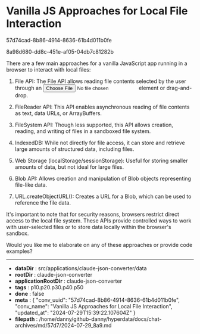 # Vanilla JS Approaches for Local File Interaction

57d74cad-8b86-4914-8636-61b4d011b0fe

8a98d680-dd8c-451e-af05-04db7c81282b

 There are a few main approaches for a vanilla JavaScript app running in a browser to interact with local files:

1. File API:
The File API allows reading file contents selected by the user through an <input type="file"> element or drag-and-drop.

2. FileReader API:
This API enables asynchronous reading of file contents as text, data URLs, or ArrayBuffers.

3. FileSystem API:
Though less supported, this API allows creation, reading, and writing of files in a sandboxed file system.

4. IndexedDB:
While not directly for file access, it can store and retrieve large amounts of structured data, including files.

5. Web Storage (localStorage/sessionStorage):
Useful for storing smaller amounts of data, but not ideal for large files.

6. Blob API:
Allows creation and manipulation of Blob objects representing file-like data.

7. URL.createObjectURL():
Creates a URL for a Blob, which can be used to reference the file data.

It's important to note that for security reasons, browsers restrict direct access to the local file system. These APIs provide controlled ways to work with user-selected files or to store data locally within the browser's sandbox.

Would you like me to elaborate on any of these approaches or provide code examples?

---

* **dataDir** : src/applications/claude-json-converter/data
* **rootDir** : claude-json-converter
* **applicationRootDir** : claude-json-converter
* **tags** : p10.p20.p30.p40.p50
* **done** : false
* **meta** : {
  "conv_uuid": "57d74cad-8b86-4914-8636-61b4d011b0fe",
  "conv_name": "Vanilla JS Approaches for Local File Interaction",
  "updated_at": "2024-07-29T15:39:22.107604Z"
}
* **filepath** : /home/danny/github-danny/hyperdata/docs/chat-archives/md/57d7/2024-07-29_8a9.md